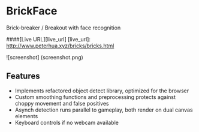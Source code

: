 # BrickFace
Brick-breaker / Breakout with face recognition

####[Live URL][live_url]
[live_url]: http://www.peterhua.xyz/bricks/bricks.html

![screenshot] (screenshot.png)

## Features
* Implements refactored object detect library, optimized for the browser
* Custom smoothing functions and preprocessing protects against choppy movement and false positives
* Asynch detection runs parallel to gameplay, both render on dual canvas elements
* Keyboard controls if no webcam available

